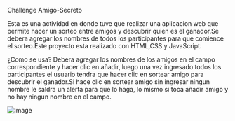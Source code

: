 Challenge Amigo-Secreto

Esta es una actividad en donde tuve que realizar una aplicacion web que permite hacer un sorteo entre amigos y descubrir quien es el ganador.Se debera agregar los nombres de todos los participantes para que comience el sorteo.Este proyecto esta realizado con HTML,CSS y JavaScript.

¿Como se usa?
Debera agregar los nombres de los amigos en el campo correspondiente y hacer clic en añadir, luego una vez ingresado todos los participantes el usuario tendra que hacer clic en sortear amigo para descubrir el ganador.Si hace clic en sortear amigo sin ingresar ningun nombre le saldra un alerta para que lo haga, lo mismo si toca añadir amigo y no hay ningun nombre en el campo.


![image](https://github.com/user-attachments/assets/2af3d026-a41b-43b3-90fd-f8f718e517d0)

